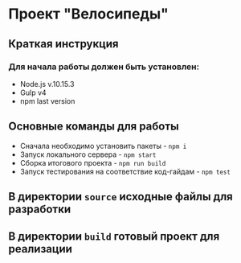 # Проект "Велосипеды"
## Краткая инструкция
### Для начала работы должен быть установлен:
* Node.js v.10.15.3
* Gulp v4
* npm last version
## Основные команды для работы
* Сначала необходимо установить пакеты - `npm i`
* Запуск локального сервера - `npm start`
* Сборка итогового проекта - `npm run build`
* Запуск тестирования на соответствие код-гайдам - `npm test`
## В директории `source` исходные файлы для разработки
## В директории `build` готовый проект для реализации
